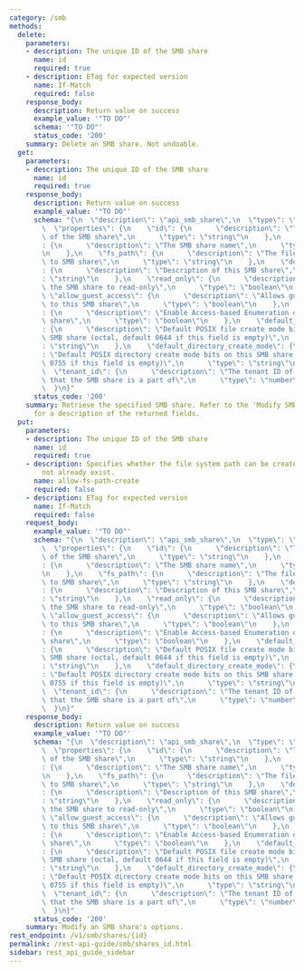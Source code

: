 ```yaml
---
category: /smb
methods:
  delete:
    parameters:
    - description: The unique ID of the SMB share
      name: id
      required: true
    - description: ETag for expected version
      name: If-Match
      required: false
    response_body:
      description: Return value on success
      example_value: '"TO DO"'
      schema: '"TO DO"'
      status_code: '200'
    summary: Delete an SMB share. Not undoable.
  get:
    parameters:
    - description: The unique ID of the SMB share
      name: id
      required: true
    response_body:
      description: Return value on success
      example_value: '"TO DO"'
      schema: "{\n  \"description\": \"api_smb_share\",\n  \"type\": \"object\",\n\
        \  \"properties\": {\n    \"id\": {\n      \"description\": \"The unique ID\
        \ of the SMB share\",\n      \"type\": \"string\"\n    },\n    \"share_name\"\
        : {\n      \"description\": \"The SMB share name\",\n      \"type\": \"string\"\
        \n    },\n    \"fs_path\": {\n      \"description\": \"The filesystem path\
        \ to SMB share\",\n      \"type\": \"string\"\n    },\n    \"description\"\
        : {\n      \"description\": \"Description of this SMB share\",\n      \"type\"\
        : \"string\"\n    },\n    \"read_only\": {\n      \"description\": \"Sets\
        \ the SMB share to read-only\",\n      \"type\": \"boolean\"\n    },\n   \
        \ \"allow_guest_access\": {\n      \"description\": \"Allows guest access\
        \ to this SMB share\",\n      \"type\": \"boolean\"\n    },\n    \"access_based_enumeration_enabled\"\
        : {\n      \"description\": \"Enable Access-based Enumeration on this SMB\
        \ share\",\n      \"type\": \"boolean\"\n    },\n    \"default_file_create_mode\"\
        : {\n      \"description\": \"Default POSIX file create mode bits on this\
        \ SMB share (octal, default 0644 if this field is empty)\",\n      \"type\"\
        : \"string\"\n    },\n    \"default_directory_create_mode\": {\n      \"description\"\
        : \"Default POSIX directory create mode bits on this SMB share (octal, default\
        \ 0755 if this field is empty)\",\n      \"type\": \"string\"\n    },\n  \
        \  \"tenant_id\": {\n      \"description\": \"The tenant ID of the tenant\
        \ that the SMB share is a part of\",\n      \"type\": \"number\"\n    }\n\
        \  }\n}"
      status_code: '200'
    summary: Retrieve the specified SMB share. Refer to the 'Modify SMB share' method
      for a description of the returned fields.
  put:
    parameters:
    - description: The unique ID of the SMB share
      name: id
      required: true
    - description: Specifies whether the file system path can be created if it does
        not already exist.
      name: allow-fs-path-create
      required: false
    - description: ETag for expected version
      name: If-Match
      required: false
    request_body:
      example_value: '"TO DO"'
      schema: "{\n  \"description\": \"api_smb_share\",\n  \"type\": \"object\",\n\
        \  \"properties\": {\n    \"id\": {\n      \"description\": \"The unique ID\
        \ of the SMB share\",\n      \"type\": \"string\"\n    },\n    \"share_name\"\
        : {\n      \"description\": \"The SMB share name\",\n      \"type\": \"string\"\
        \n    },\n    \"fs_path\": {\n      \"description\": \"The filesystem path\
        \ to SMB share\",\n      \"type\": \"string\"\n    },\n    \"description\"\
        : {\n      \"description\": \"Description of this SMB share\",\n      \"type\"\
        : \"string\"\n    },\n    \"read_only\": {\n      \"description\": \"Sets\
        \ the SMB share to read-only\",\n      \"type\": \"boolean\"\n    },\n   \
        \ \"allow_guest_access\": {\n      \"description\": \"Allows guest access\
        \ to this SMB share\",\n      \"type\": \"boolean\"\n    },\n    \"access_based_enumeration_enabled\"\
        : {\n      \"description\": \"Enable Access-based Enumeration on this SMB\
        \ share\",\n      \"type\": \"boolean\"\n    },\n    \"default_file_create_mode\"\
        : {\n      \"description\": \"Default POSIX file create mode bits on this\
        \ SMB share (octal, default 0644 if this field is empty)\",\n      \"type\"\
        : \"string\"\n    },\n    \"default_directory_create_mode\": {\n      \"description\"\
        : \"Default POSIX directory create mode bits on this SMB share (octal, default\
        \ 0755 if this field is empty)\",\n      \"type\": \"string\"\n    },\n  \
        \  \"tenant_id\": {\n      \"description\": \"The tenant ID of the tenant\
        \ that the SMB share is a part of\",\n      \"type\": \"number\"\n    }\n\
        \  }\n}"
    response_body:
      description: Return value on success
      example_value: '"TO DO"'
      schema: "{\n  \"description\": \"api_smb_share\",\n  \"type\": \"object\",\n\
        \  \"properties\": {\n    \"id\": {\n      \"description\": \"The unique ID\
        \ of the SMB share\",\n      \"type\": \"string\"\n    },\n    \"share_name\"\
        : {\n      \"description\": \"The SMB share name\",\n      \"type\": \"string\"\
        \n    },\n    \"fs_path\": {\n      \"description\": \"The filesystem path\
        \ to SMB share\",\n      \"type\": \"string\"\n    },\n    \"description\"\
        : {\n      \"description\": \"Description of this SMB share\",\n      \"type\"\
        : \"string\"\n    },\n    \"read_only\": {\n      \"description\": \"Sets\
        \ the SMB share to read-only\",\n      \"type\": \"boolean\"\n    },\n   \
        \ \"allow_guest_access\": {\n      \"description\": \"Allows guest access\
        \ to this SMB share\",\n      \"type\": \"boolean\"\n    },\n    \"access_based_enumeration_enabled\"\
        : {\n      \"description\": \"Enable Access-based Enumeration on this SMB\
        \ share\",\n      \"type\": \"boolean\"\n    },\n    \"default_file_create_mode\"\
        : {\n      \"description\": \"Default POSIX file create mode bits on this\
        \ SMB share (octal, default 0644 if this field is empty)\",\n      \"type\"\
        : \"string\"\n    },\n    \"default_directory_create_mode\": {\n      \"description\"\
        : \"Default POSIX directory create mode bits on this SMB share (octal, default\
        \ 0755 if this field is empty)\",\n      \"type\": \"string\"\n    },\n  \
        \  \"tenant_id\": {\n      \"description\": \"The tenant ID of the tenant\
        \ that the SMB share is a part of\",\n      \"type\": \"number\"\n    }\n\
        \  }\n}"
      status_code: '200'
    summary: Modify an SMB share's options.
rest_endpoint: /v1/smb/shares/{id}
permalink: /rest-api-guide/smb/shares_id.html
sidebar: rest_api_guide_sidebar
---
```

